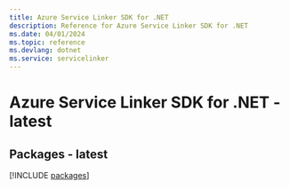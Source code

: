 ```yaml
---
title: Azure Service Linker SDK for .NET
description: Reference for Azure Service Linker SDK for .NET
ms.date: 04/01/2024
ms.topic: reference
ms.devlang: dotnet
ms.service: servicelinker
---
```

# Azure Service Linker SDK for .NET - latest
## Packages - latest
[!INCLUDE [packages](service-linker-index.md)]
